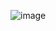 ![image](https://github.com/Diana01010101/Docker/assets/88647831/ed9a71e1-d014-4870-b231-861523ba1489)
